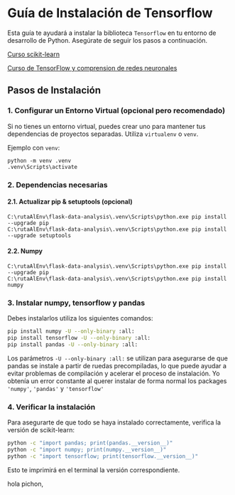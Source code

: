 # Guía de Instalación de Tensorflow

Esta guía te ayudará a instalar la biblioteca `Tensorflow` en tu entorno de desarrollo de Python. Asegúrate de seguir los pasos a continuación.

 [Curso scikit-learn](https://www.youtube.com/watch?v=J8VOHBkNIT0&list=PLzKF7sAvC2S9wrGq0UPqzbypOzwXagE2J)

 [Curso de TensorFlow y comprension de redes neuronales](https://www.youtube.com/watch?v=wQ8BIBpya2k&list=PLQVvvaa0QuDfhTox0AjmQ6tvTgMBZBEXN&ab_channel=sentdex)


## Pasos de Instalación

### 1. Configurar un Entorno Virtual (opcional pero recomendado)

Si no tienes un entorno virtual, puedes crear uno para mantener tus dependencias de proyectos separadas. 
Utiliza `virtualenv` o `venv`. 

Ejemplo con `venv`:

```commandline
python -m venv .venv
.venv\Scripts\activate
```

### 2. Dependencias necesarias
#### 2.1. Actualizar pip & setuptools (opcional)
````commandline
C:\rutaAlEnv\flask-data-analysis\.venv\Scripts\python.exe pip install --upgrade pip
C:\rutaAlEnv\flask-data-analysis\.venv\Scripts\python.exe pip install --upgrade setuptools
````
#### 2.2. Numpy
````commandline
C:\rutaAlEnv\flask-data-analysis\.venv\Scripts\python.exe pip install --upgrade pip
C:\rutaAlEnv\flask-data-analysis\.venv\Scripts\python.exe pip install numpy
````

### 3. Instalar numpy, tensorflow y pandas
Debes instalarlos utiliza los siguientes comandos:

```bash
pip install numpy -U --only-binary :all:
pip install tensorflow -U --only-binary :all:
pip install pandas -U --only-binary :all:
```
Los parámetros `-U --only-binary :all:` se utilizan para asegurarse de que pandas se instale
a partir de ruedas precompiladas, lo que puede ayudar a evitar problemas de compilación y acelerar el proceso de instalación.
Yo obtenía un error constante al querer instalar de forma normal los packages `'numpy'`, `'pandas'` y `'tensorflow'`

### 4. Verificar la instalación
Para asegurarte de que todo se haya instalado correctamente, verifica la versión de scikit-learn:

```bash
python -c "import pandas; print(pandas.__version__)"
python -c "import numpy; print(numpy.__version__)"
python -c "import tensorflow; print(tensorflow.__version__)"
```
Esto te imprimirá en el terminal la versión correspondiente.

hola pichon,